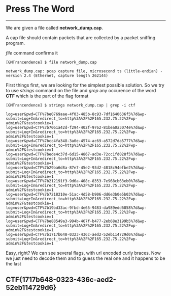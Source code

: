 # Press The Word
---

We are given a file called __network_dump.cap__.

A cap file should contain packets that are collected by a packet sniffing program.

_file_ command confirms it

```
[GMTrancendence] $ file network_dump.cap

network_dump.cap: pcap capture file, microsecond ts (little-endian) - version 2.4 (Ethernet, capture length 262144)
```

First things first, we are looking for the simplest possible solution. So we try to use _strings_ command on the file and _grep_ any occurence of the word __CTF__ which is the part of the flag format

```
[GMTrancendence] $ strings network_dump.cap | grep -i ctf

log=user&pwd=CTF%7be0769aae-4f03-485b-8c93-7df1640636f5%7d&wp-submit=Log+In&redirect_to=http%3A%2F%2F165.232.75.22%2Fwp-admin%2F&testcookie=1
log=user&pwd=CTF%7b7061a42d-f294-402f-9762-81bea0a3074e%7d&wp-submit=Log+In&redirect_to=http%3A%2F%2F165.232.75.22%2Fwp-admin%2F&testcookie=1
log=user&pwd=CTF%7bcc4fa348-3a0e-4574-ac69-a572d7da5777%7d&wp-submit=Log+In&redirect_to=http%3A%2F%2F165.232.75.22%2Fwp-admin%2F&testcookie=1
log=user&pwd=CTF%7bede4c37d-6d15-4867-ad3e-72cc1fd028f5%7d&wp-submit=Log+In&redirect_to=http%3A%2F%2F165.232.75.22%2Fwp-admin%2F&testcookie=1
log=user&pwd=CTF%7b29ba6d8a-87e7-45e2-93d2-4818c94efbe2%7d&wp-submit=Log+In&redirect_to=http%3A%2F%2F165.232.75.22%2Fwp-admin%2F&testcookie=1
log=user&pwd=CTF%7b212191f3-9d6a-408c-8353-7e968cb63eb0%7d&wp-submit=Log+In&redirect_to=http%3A%2F%2F165.232.75.22%2Fwp-admin%2F&testcookie=1
log=user&pwd=CTF%7b7218210e-51ac-4d58-b906-dd6e3b0e5b03%7d&wp-submit=Log+In&redirect_to=http%3A%2F%2F165.232.75.22%2Fwp-admin%2F&testcookie=1
log=user&pwd=CTF%7b19bd33ac-9fbd-4e65-9483-da989edd6858%7d&wp-submit=Log+In&redirect_to=http%3A%2F%2F165.232.75.22%2Fwp-admin%2F&testcookie=1
log=user&pwd=CTF%7be88549a3-994b-467f-b477-2eb68e3199b5%7d&wp-submit=Log+In&redirect_to=http%3A%2F%2F165.232.75.22%2Fwp-admin%2F&testcookie=1
log=user&pwd=CTF%7b1717b648-0323-436c-aed2-52eb114729d6%7d&wp-submit=Log+In&redirect_to=http%3A%2F%2F165.232.75.22%2Fwp-admin%2F&testcookie=1
```

Easy, right? We can see several flags, with url encoded curly braces. Now we just need to decode them and to guess the real one and it happens to be the last


## CTF{1717b648-0323-436c-aed2-52eb114729d6}
